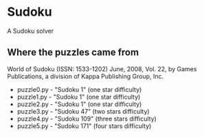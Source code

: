 Sudoku
======

A Sudoku solver

## Where the puzzles came from

World of Sudoku (ISSN: 1533-1202) June, 2008, Vol. 22, by Games Publications, a division of Kappa Publishing Group, Inc.

* puzzle0.py - "Sudoku 1" (one star difficulty)
* puzzle1.py - "Sudoku 1" (one star difficulty)
* puzzle2.py - "Sudoku 1" (one star difficulty)
* puzzle3.py - "Sudoku 47" (two stars difficulty)
* puzzle4.py - "Sudoku 109" (three stars difficulty)
* puzzle5.py - "Sudoku 171" (four stars difficulty)